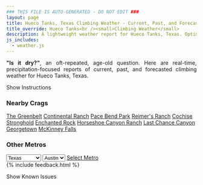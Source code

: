```yaml
---
### THIS FILE IS AUTO-GENERATED - DO NOT EDIT ###
layout: page
title: Hueco Tanks, Texas Climbing Weather - Current, Past, and Forecasted Report
title_override: Hueco Tanks<br /><small>Climbing Weather</small>
description: A lightweight weather report for Hueco Tanks, Texas. Optimized for slow internet connections.
js_includes:
  - weather.js
---
```


<section class="measure center lh-copy f5-ns f6 ph2 mv4" style="text-align: justify;">
<strong>"Is it dry?"</strong>, an oft-repeated, age-old question. Here are real-time,
precipitation-focused reports of current, past, and forecasted climbing weather for Hueco Tanks, Texas.
</section>

<p id="settings-toggle" class="mw5 b center tc hover-light-red black-70 pointer">Show Instructions</p>
<section id="settings" class="overflow-hidden" style="display:none;">
    <div class="mv2 ph2 center">
        <div class="fn f6 tc pv2">
            <p class="measure lh-copy center"><strong>Show/hide hourly forecasts</strong> by clicking the desired day.</p>
            <hr class="mw5 p0 mv2 o-60 b0 bt b--light-red light-red bg-light-red">
            <p class="measure lh-copy center"><strong>Current and Past conditions</strong> are measured by the nearest weather station. <strong>Forecast conditions</strong> are calculated and polled separately.</p>
            <hr class="mw5 p0 mv2 o-60 b0 bt b--light-red light-red bg-light-red">
            <p class="measure lh-copy center"><strong>Having issues?</strong> Try <a id="clear-cache" class="no-underline relative fancy-link light-red hover-light-red" href="#">clearing the local cache</a>.</p>
            <hr class="mw5 p0 mv2 o-60 b0 bt b--light-red light-red bg-light-red">
            <p class="measure lh-copy center">Weather data sourced from <a class="no-underline fancy-link relative light-red" target="_blank" href="https://www.weather.gov/documentation/services-web-api">weather.gov</a>.</p>
        </div>
    </div>
</section>
<section id="weather" data-crag="hueco-tanks-texas" class="mv4-ns mv3 ph2 center"></section>
<section id="nearby" class="tc lh-copy">
  <h3>Nearby Crags</h3>
<a class="nowrap no-underline fancy-link relative light-red mh3" href="/crags/the-greenbelt-texas-weather.html">The Greenbelt</a>
<a class="nowrap no-underline fancy-link relative light-red mh3" href="/crags/continental-ranch-texas-weather.html">Continental Ranch</a>
<a class="nowrap no-underline fancy-link relative light-red mh3" href="/crags/pace-bend-park-texas-weather.html">Pace Bend Park</a>
<a class="nowrap no-underline fancy-link relative light-red mh3" href="/crags/reimers-ranch-texas-weather.html">Reimer's Ranch</a>
<a class="nowrap no-underline fancy-link relative light-red mh3" href="/crags/cochise-stronghold-arizona-weather.html">Cochise Stronghold</a>
<a class="nowrap no-underline fancy-link relative light-red mh3" href="/crags/enchanted-rock-texas-weather.html">Enchanted Rock</a>
<a class="nowrap no-underline fancy-link relative light-red mh3" href="/crags/horseshoe-canyon-ranch-arkansas-weather.html">Horseshoe Canyon Ranch</a>
<a class="nowrap no-underline fancy-link relative light-red mh3" href="/crags/last-chance-canyon-new-mexico-weather.html">Last Chance Canyon</a>
<a class="nowrap no-underline fancy-link relative light-red mh3" href="/crags/georgetown-texas-weather.html">Georgetown</a>
<a class="nowrap no-underline fancy-link relative light-red mh3" href="/crags/mckinney-falls-texas-weather.html">McKinney Falls</a>
</section>
<section id="nearby" class="tc lh-copy">
  <h3>Other Metros</h3>
  <select class="ma1 bg-near-white pa2" id="stateSel">
    <option value="Texas" selected>Texas</option>
    <option value="Washington">Washington</option>
    <option value="Colorado">Colorado</option>
    <option value="Tennessee">Tennessee</option>
    <option value="Utah">Utah</option>
    <option value="California">California</option>
  </select>
  <select class="ma1 bg-near-white pa2" id="citySel">
    <option value="Austin" selected>Austin</option>
  </select>
  <a id="selectMetro" class="f6 link dim ph3 pv2 ma1 dib white bg-light-red" href="/crags/austin-texas-weather.html">Select Metro</a>
  <script>
    var states = [];
    states["Texas"] = "Austin"
    states["Washington"] = "Seattle"
    states["Colorado"] = "Denver"
    states["Tennessee"] = "Nashville"
    states["Utah"] = "Salt Lake City"
    states["California"] = "San Francisco|Los Angeles"
  </script>
</section>
{% include feedback.html %}
<p id="issues-toggle" class="mw5 b center tc hover-light-red black-70 pointer">Show Known Issues</p>
<section id="issues" class="overflow-hidden tc f6">
</section>

<script>
  var weekly_EPZ_116_60 = {"updated":"2021-07-09T07:33:21+00:00","units":"us","forecastGenerator":"BaselineForecastGenerator","generatedAt":"2021-07-09T08:43:26+00:00","updateTime":"2021-07-09T07:33:21+00:00","validTimes":"2021-07-09T01:00:00+00:00/P8DT6H","elevation":{"value":1449.9336,"unitCode":"unit:m"},"periods":[{"number":1,"name":"Overnight","startTime":"2021-07-09T02:00:00-06:00","endTime":"2021-07-09T06:00:00-06:00","isDaytime":false,"temperature":69,"temperatureUnit":"F","temperatureTrend":null,"windSpeed":"6 to 9 mph","windDirection":"SE","icon":"https://api.weather.gov/icons/land/night/few?size=medium","shortForecast":"Mostly Clear","detailedForecast":"Mostly clear, with a low around 69. Southeast wind 6 to 9 mph."},{"number":2,"name":"Friday","startTime":"2021-07-09T06:00:00-06:00","endTime":"2021-07-09T18:00:00-06:00","isDaytime":true,"temperature":92,"temperatureUnit":"F","temperatureTrend":null,"windSpeed":"3 to 17 mph","windDirection":"SSE","icon":"https://api.weather.gov/icons/land/day/few?size=medium","shortForecast":"Sunny","detailedForecast":"Sunny, with a high near 92. South southeast wind 3 to 17 mph."},{"number":3,"name":"Friday Night","startTime":"2021-07-09T18:00:00-06:00","endTime":"2021-07-10T06:00:00-06:00","isDaytime":false,"temperature":70,"temperatureUnit":"F","temperatureTrend":null,"windSpeed":"10 to 14 mph","windDirection":"ESE","icon":"https://api.weather.gov/icons/land/night/few?size=medium","shortForecast":"Mostly Clear","detailedForecast":"Mostly clear, with a low around 70. East southeast wind 10 to 14 mph."},{"number":4,"name":"Saturday","startTime":"2021-07-10T06:00:00-06:00","endTime":"2021-07-10T18:00:00-06:00","isDaytime":true,"temperature":96,"temperatureUnit":"F","temperatureTrend":null,"windSpeed":"7 to 12 mph","windDirection":"SSE","icon":"https://api.weather.gov/icons/land/day/few?size=medium","shortForecast":"Sunny","detailedForecast":"Sunny, with a high near 96. South southeast wind 7 to 12 mph."},{"number":5,"name":"Saturday Night","startTime":"2021-07-10T18:00:00-06:00","endTime":"2021-07-11T06:00:00-06:00","isDaytime":false,"temperature":73,"temperatureUnit":"F","temperatureTrend":null,"windSpeed":"13 to 17 mph","windDirection":"ESE","icon":"https://api.weather.gov/icons/land/night/sct?size=medium","shortForecast":"Partly Cloudy","detailedForecast":"Partly cloudy, with a low around 73. East southeast wind 13 to 17 mph."},{"number":6,"name":"Sunday","startTime":"2021-07-11T06:00:00-06:00","endTime":"2021-07-11T18:00:00-06:00","isDaytime":true,"temperature":92,"temperatureUnit":"F","temperatureTrend":null,"windSpeed":"13 to 17 mph","windDirection":"E","icon":"https://api.weather.gov/icons/land/day/tsra_hi,20/tsra_hi,40?size=medium","shortForecast":"Chance Showers And Thunderstorms","detailedForecast":"A chance of showers and thunderstorms after 9am. Mostly sunny, with a high near 92. East wind 13 to 17 mph. Chance of precipitation is 40%."},{"number":7,"name":"Sunday Night","startTime":"2021-07-11T18:00:00-06:00","endTime":"2021-07-12T06:00:00-06:00","isDaytime":false,"temperature":67,"temperatureUnit":"F","temperatureTrend":null,"windSpeed":"10 to 18 mph","windDirection":"E","icon":"https://api.weather.gov/icons/land/night/tsra_sct,50?size=medium","shortForecast":"Chance Showers And Thunderstorms","detailedForecast":"A chance of showers and thunderstorms. Mostly cloudy, with a low around 67. East wind 10 to 18 mph. Chance of precipitation is 50%."},{"number":8,"name":"Monday","startTime":"2021-07-12T06:00:00-06:00","endTime":"2021-07-12T18:00:00-06:00","isDaytime":true,"temperature":88,"temperatureUnit":"F","temperatureTrend":null,"windSpeed":"10 mph","windDirection":"ESE","icon":"https://api.weather.gov/icons/land/day/tsra_hi?size=medium","shortForecast":"Slight Chance Showers And Thunderstorms","detailedForecast":"A slight chance of showers and thunderstorms. Sunny, with a high near 88. East southeast wind around 10 mph."},{"number":9,"name":"Monday Night","startTime":"2021-07-12T18:00:00-06:00","endTime":"2021-07-13T06:00:00-06:00","isDaytime":false,"temperature":71,"temperatureUnit":"F","temperatureTrend":null,"windSpeed":"12 to 15 mph","windDirection":"ESE","icon":"https://api.weather.gov/icons/land/night/tsra_hi?size=medium","shortForecast":"Slight Chance Showers And Thunderstorms","detailedForecast":"A slight chance of showers and thunderstorms. Partly cloudy, with a low around 71. East southeast wind 12 to 15 mph."},{"number":10,"name":"Tuesday","startTime":"2021-07-13T06:00:00-06:00","endTime":"2021-07-13T18:00:00-06:00","isDaytime":true,"temperature":91,"temperatureUnit":"F","temperatureTrend":null,"windSpeed":"13 mph","windDirection":"SSE","icon":"https://api.weather.gov/icons/land/day/few?size=medium","shortForecast":"Sunny","detailedForecast":"Sunny, with a high near 91."},{"number":11,"name":"Tuesday Night","startTime":"2021-07-13T18:00:00-06:00","endTime":"2021-07-14T06:00:00-06:00","isDaytime":false,"temperature":73,"temperatureUnit":"F","temperatureTrend":null,"windSpeed":"13 mph","windDirection":"SE","icon":"https://api.weather.gov/icons/land/night/tsra_hi?size=medium","shortForecast":"Slight Chance Showers And Thunderstorms","detailedForecast":"A slight chance of showers and thunderstorms. Partly cloudy, with a low around 73."},{"number":12,"name":"Wednesday","startTime":"2021-07-14T06:00:00-06:00","endTime":"2021-07-14T18:00:00-06:00","isDaytime":true,"temperature":92,"temperatureUnit":"F","temperatureTrend":null,"windSpeed":"13 mph","windDirection":"S","icon":"https://api.weather.gov/icons/land/day/tsra_hi,20?size=medium","shortForecast":"Slight Chance Showers And Thunderstorms","detailedForecast":"A slight chance of showers and thunderstorms. Mostly sunny, with a high near 92. Chance of precipitation is 20%."},{"number":13,"name":"Wednesday Night","startTime":"2021-07-14T18:00:00-06:00","endTime":"2021-07-15T06:00:00-06:00","isDaytime":false,"temperature":72,"temperatureUnit":"F","temperatureTrend":null,"windSpeed":"13 mph","windDirection":"SW","icon":"https://api.weather.gov/icons/land/night/tsra_hi,30?size=medium","shortForecast":"Chance Showers And Thunderstorms","detailedForecast":"A chance of showers and thunderstorms. Partly cloudy, with a low around 72. Chance of precipitation is 30%."},{"number":14,"name":"Thursday","startTime":"2021-07-15T06:00:00-06:00","endTime":"2021-07-15T18:00:00-06:00","isDaytime":true,"temperature":91,"temperatureUnit":"F","temperatureTrend":null,"windSpeed":"10 to 14 mph","windDirection":"SW","icon":"https://api.weather.gov/icons/land/day/tsra_hi,40?size=medium","shortForecast":"Chance Showers And Thunderstorms","detailedForecast":"A chance of showers and thunderstorms. Mostly sunny, with a high near 91. Chance of precipitation is 40%."}]}
  var hourly_EPZ_116_60 = {"@context":["https://geojson.org/geojson-ld/geojson-context.jsonld",{"@version":"1.1","wx":"https://api.weather.gov/ontology#","geo":"http://www.opengis.net/ont/geosparql#","unit":"http://codes.wmo.int/common/unit/","@vocab":"https://api.weather.gov/ontology#"}],"type":"Feature","geometry":{"type":"Polygon","coordinates":[[[-106.0565394,31.9207523],[-106.054364,31.8981566],[-106.02775960000001,31.9000002],[-106.02992990000001,31.9225961],[-106.0565394,31.9207523]]]},"properties":{"updated":"2021-07-09T07:33:21+00:00","units":"us","forecastGenerator":"HourlyForecastGenerator","generatedAt":"2021-07-09T08:43:28+00:00","updateTime":"2021-07-09T07:33:21+00:00","validTimes":"2021-07-09T01:00:00+00:00/P8DT6H","elevation":{"value":1449.9336,"unitCode":"unit:m"},"periods":[{"number":1,"name":"","startTime":"2021-07-09T02:00:00-06:00","endTime":"2021-07-09T03:00:00-06:00","isDaytime":false,"temperature":73,"temperatureUnit":"F","temperatureTrend":null,"windSpeed":"9 mph","windDirection":"ESE","icon":"https://api.weather.gov/icons/land/night/few?size=small","shortForecast":"Mostly Clear","detailedForecast":""},{"number":2,"name":"","startTime":"2021-07-09T03:00:00-06:00","endTime":"2021-07-09T04:00:00-06:00","isDaytime":false,"temperature":72,"temperatureUnit":"F","temperatureTrend":null,"windSpeed":"8 mph","windDirection":"ESE","icon":"https://api.weather.gov/icons/land/night/few?size=small","shortForecast":"Mostly Clear","detailedForecast":""},{"number":3,"name":"","startTime":"2021-07-09T04:00:00-06:00","endTime":"2021-07-09T05:00:00-06:00","isDaytime":false,"temperature":71,"temperatureUnit":"F","temperatureTrend":null,"windSpeed":"7 mph","windDirection":"SE","icon":"https://api.weather.gov/icons/land/night/few?size=small","shortForecast":"Mostly Clear","detailedForecast":""},{"number":4,"name":"","startTime":"2021-07-09T05:00:00-06:00","endTime":"2021-07-09T06:00:00-06:00","isDaytime":false,"temperature":70,"temperatureUnit":"F","temperatureTrend":null,"windSpeed":"6 mph","windDirection":"SE","icon":"https://api.weather.gov/icons/land/night/few?size=small","shortForecast":"Mostly Clear","detailedForecast":""},{"number":5,"name":"","startTime":"2021-07-09T06:00:00-06:00","endTime":"2021-07-09T07:00:00-06:00","isDaytime":true,"temperature":69,"temperatureUnit":"F","temperatureTrend":null,"windSpeed":"6 mph","windDirection":"SSE","icon":"https://api.weather.gov/icons/land/day/skc?size=small","shortForecast":"Sunny","detailedForecast":""},{"number":6,"name":"","startTime":"2021-07-09T07:00:00-06:00","endTime":"2021-07-09T08:00:00-06:00","isDaytime":true,"temperature":71,"temperatureUnit":"F","temperatureTrend":null,"windSpeed":"6 mph","windDirection":"SSE","icon":"https://api.weather.gov/icons/land/day/skc?size=small","shortForecast":"Sunny","detailedForecast":""},{"number":7,"name":"","startTime":"2021-07-09T08:00:00-06:00","endTime":"2021-07-09T09:00:00-06:00","isDaytime":true,"temperature":76,"temperatureUnit":"F","temperatureTrend":null,"windSpeed":"7 mph","windDirection":"SSE","icon":"https://api.weather.gov/icons/land/day/skc?size=small","shortForecast":"Sunny","detailedForecast":""},{"number":8,"name":"","startTime":"2021-07-09T09:00:00-06:00","endTime":"2021-07-09T10:00:00-06:00","isDaytime":true,"temperature":78,"temperatureUnit":"F","temperatureTrend":null,"windSpeed":"7 mph","windDirection":"S","icon":"https://api.weather.gov/icons/land/day/skc?size=small","shortForecast":"Sunny","detailedForecast":""},{"number":9,"name":"","startTime":"2021-07-09T10:00:00-06:00","endTime":"2021-07-09T11:00:00-06:00","isDaytime":true,"temperature":82,"temperatureUnit":"F","temperatureTrend":null,"windSpeed":"6 mph","windDirection":"S","icon":"https://api.weather.gov/icons/land/day/skc?size=small","shortForecast":"Sunny","detailedForecast":""},{"number":10,"name":"","startTime":"2021-07-09T11:00:00-06:00","endTime":"2021-07-09T12:00:00-06:00","isDaytime":true,"temperature":85,"temperatureUnit":"F","temperatureTrend":null,"windSpeed":"5 mph","windDirection":"S","icon":"https://api.weather.gov/icons/land/day/few?size=small","shortForecast":"Sunny","detailedForecast":""},{"number":11,"name":"","startTime":"2021-07-09T12:00:00-06:00","endTime":"2021-07-09T13:00:00-06:00","isDaytime":true,"temperature":89,"temperatureUnit":"F","temperatureTrend":null,"windSpeed":"3 mph","windDirection":"SSW","icon":"https://api.weather.gov/icons/land/day/few?size=small","shortForecast":"Sunny","detailedForecast":""},{"number":12,"name":"","startTime":"2021-07-09T13:00:00-06:00","endTime":"2021-07-09T14:00:00-06:00","isDaytime":true,"temperature":89,"temperatureUnit":"F","temperatureTrend":null,"windSpeed":"10 mph","windDirection":"SSE","icon":"https://api.weather.gov/icons/land/day/few?size=small","shortForecast":"Sunny","detailedForecast":""},{"number":13,"name":"","startTime":"2021-07-09T14:00:00-06:00","endTime":"2021-07-09T15:00:00-06:00","isDaytime":true,"temperature":90,"temperatureUnit":"F","temperatureTrend":null,"windSpeed":"15 mph","windDirection":"SSE","icon":"https://api.weather.gov/icons/land/day/few?size=small","shortForecast":"Sunny","detailedForecast":""},{"number":14,"name":"","startTime":"2021-07-09T15:00:00-06:00","endTime":"2021-07-09T16:00:00-06:00","isDaytime":true,"temperature":92,"temperatureUnit":"F","temperatureTrend":null,"windSpeed":"17 mph","windDirection":"SE","icon":"https://api.weather.gov/icons/land/day/few?size=small","shortForecast":"Sunny","detailedForecast":""},{"number":15,"name":"","startTime":"2021-07-09T16:00:00-06:00","endTime":"2021-07-09T17:00:00-06:00","isDaytime":true,"temperature":92,"temperatureUnit":"F","temperatureTrend":null,"windSpeed":"16 mph","windDirection":"SE","icon":"https://api.weather.gov/icons/land/day/few?size=small","shortForecast":"Sunny","detailedForecast":""},{"number":16,"name":"","startTime":"2021-07-09T17:00:00-06:00","endTime":"2021-07-09T18:00:00-06:00","isDaytime":true,"temperature":90,"temperatureUnit":"F","temperatureTrend":null,"windSpeed":"15 mph","windDirection":"ESE","icon":"https://api.weather.gov/icons/land/day/few?size=small","shortForecast":"Sunny","detailedForecast":""},{"number":17,"name":"","startTime":"2021-07-09T18:00:00-06:00","endTime":"2021-07-09T19:00:00-06:00","isDaytime":false,"temperature":90,"temperatureUnit":"F","temperatureTrend":null,"windSpeed":"14 mph","windDirection":"ESE","icon":"https://api.weather.gov/icons/land/night/skc?size=small","shortForecast":"Clear","detailedForecast":""},{"number":18,"name":"","startTime":"2021-07-09T19:00:00-06:00","endTime":"2021-07-09T20:00:00-06:00","isDaytime":false,"temperature":88,"temperatureUnit":"F","temperatureTrend":null,"windSpeed":"13 mph","windDirection":"ESE","icon":"https://api.weather.gov/icons/land/night/skc?size=small","shortForecast":"Clear","detailedForecast":""},{"number":19,"name":"","startTime":"2021-07-09T20:00:00-06:00","endTime":"2021-07-09T21:00:00-06:00","isDaytime":false,"temperature":86,"temperatureUnit":"F","temperatureTrend":null,"windSpeed":"13 mph","windDirection":"ESE","icon":"https://api.weather.gov/icons/land/night/few?size=small","shortForecast":"Mostly Clear","detailedForecast":""},{"number":20,"name":"","startTime":"2021-07-09T21:00:00-06:00","endTime":"2021-07-09T22:00:00-06:00","isDaytime":false,"temperature":82,"temperatureUnit":"F","temperatureTrend":null,"windSpeed":"13 mph","windDirection":"ESE","icon":"https://api.weather.gov/icons/land/night/few?size=small","shortForecast":"Mostly Clear","detailedForecast":""},{"number":21,"name":"","startTime":"2021-07-09T22:00:00-06:00","endTime":"2021-07-09T23:00:00-06:00","isDaytime":false,"temperature":79,"temperatureUnit":"F","temperatureTrend":null,"windSpeed":"13 mph","windDirection":"ESE","icon":"https://api.weather.gov/icons/land/night/few?size=small","shortForecast":"Mostly Clear","detailedForecast":""},{"number":22,"name":"","startTime":"2021-07-09T23:00:00-06:00","endTime":"2021-07-10T00:00:00-06:00","isDaytime":false,"temperature":78,"temperatureUnit":"F","temperatureTrend":null,"windSpeed":"13 mph","windDirection":"ESE","icon":"https://api.weather.gov/icons/land/night/few?size=small","shortForecast":"Mostly Clear","detailedForecast":""},{"number":23,"name":"","startTime":"2021-07-10T00:00:00-06:00","endTime":"2021-07-10T01:00:00-06:00","isDaytime":false,"temperature":77,"temperatureUnit":"F","temperatureTrend":null,"windSpeed":"13 mph","windDirection":"ESE","icon":"https://api.weather.gov/icons/land/night/few?size=small","shortForecast":"Mostly Clear","detailedForecast":""},{"number":24,"name":"","startTime":"2021-07-10T01:00:00-06:00","endTime":"2021-07-10T02:00:00-06:00","isDaytime":false,"temperature":74,"temperatureUnit":"F","temperatureTrend":null,"windSpeed":"12 mph","windDirection":"ESE","icon":"https://api.weather.gov/icons/land/night/few?size=small","shortForecast":"Mostly Clear","detailedForecast":""},{"number":25,"name":"","startTime":"2021-07-10T02:00:00-06:00","endTime":"2021-07-10T03:00:00-06:00","isDaytime":false,"temperature":74,"temperatureUnit":"F","temperatureTrend":null,"windSpeed":"12 mph","windDirection":"ESE","icon":"https://api.weather.gov/icons/land/night/few?size=small","shortForecast":"Mostly Clear","detailedForecast":""},{"number":26,"name":"","startTime":"2021-07-10T03:00:00-06:00","endTime":"2021-07-10T04:00:00-06:00","isDaytime":false,"temperature":72,"temperatureUnit":"F","temperatureTrend":null,"windSpeed":"10 mph","windDirection":"ESE","icon":"https://api.weather.gov/icons/land/night/few?size=small","shortForecast":"Mostly Clear","detailedForecast":""},{"number":27,"name":"","startTime":"2021-07-10T04:00:00-06:00","endTime":"2021-07-10T05:00:00-06:00","isDaytime":false,"temperature":72,"temperatureUnit":"F","temperatureTrend":null,"windSpeed":"10 mph","windDirection":"ESE","icon":"https://api.weather.gov/icons/land/night/few?size=small","shortForecast":"Mostly Clear","detailedForecast":""},{"number":28,"name":"","startTime":"2021-07-10T05:00:00-06:00","endTime":"2021-07-10T06:00:00-06:00","isDaytime":false,"temperature":71,"temperatureUnit":"F","temperatureTrend":null,"windSpeed":"10 mph","windDirection":"ESE","icon":"https://api.weather.gov/icons/land/night/few?size=small","shortForecast":"Mostly Clear","detailedForecast":""},{"number":29,"name":"","startTime":"2021-07-10T06:00:00-06:00","endTime":"2021-07-10T07:00:00-06:00","isDaytime":true,"temperature":70,"temperatureUnit":"F","temperatureTrend":null,"windSpeed":"12 mph","windDirection":"ESE","icon":"https://api.weather.gov/icons/land/day/few?size=small","shortForecast":"Sunny","detailedForecast":""},{"number":30,"name":"","startTime":"2021-07-10T07:00:00-06:00","endTime":"2021-07-10T08:00:00-06:00","isDaytime":true,"temperature":72,"temperatureUnit":"F","temperatureTrend":null,"windSpeed":"10 mph","windDirection":"ESE","icon":"https://api.weather.gov/icons/land/day/few?size=small","shortForecast":"Sunny","detailedForecast":""},{"number":31,"name":"","startTime":"2021-07-10T08:00:00-06:00","endTime":"2021-07-10T09:00:00-06:00","isDaytime":true,"temperature":77,"temperatureUnit":"F","temperatureTrend":null,"windSpeed":"9 mph","windDirection":"SE","icon":"https://api.weather.gov/icons/land/day/few?size=small","shortForecast":"Sunny","detailedForecast":""},{"number":32,"name":"","startTime":"2021-07-10T09:00:00-06:00","endTime":"2021-07-10T10:00:00-06:00","isDaytime":true,"temperature":80,"temperatureUnit":"F","temperatureTrend":null,"windSpeed":"9 mph","windDirection":"SSE","icon":"https://api.weather.gov/icons/land/day/few?size=small","shortForecast":"Sunny","detailedForecast":""},{"number":33,"name":"","startTime":"2021-07-10T10:00:00-06:00","endTime":"2021-07-10T11:00:00-06:00","isDaytime":true,"temperature":85,"temperatureUnit":"F","temperatureTrend":null,"windSpeed":"8 mph","windDirection":"S","icon":"https://api.weather.gov/icons/land/day/few?size=small","shortForecast":"Sunny","detailedForecast":""},{"number":34,"name":"","startTime":"2021-07-10T11:00:00-06:00","endTime":"2021-07-10T12:00:00-06:00","isDaytime":true,"temperature":88,"temperatureUnit":"F","temperatureTrend":null,"windSpeed":"7 mph","windDirection":"SSW","icon":"https://api.weather.gov/icons/land/day/few?size=small","shortForecast":"Sunny","detailedForecast":""},{"number":35,"name":"","startTime":"2021-07-10T12:00:00-06:00","endTime":"2021-07-10T13:00:00-06:00","isDaytime":true,"temperature":93,"temperatureUnit":"F","temperatureTrend":null,"windSpeed":"7 mph","windDirection":"SSW","icon":"https://api.weather.gov/icons/land/day/few?size=small","shortForecast":"Sunny","detailedForecast":""},{"number":36,"name":"","startTime":"2021-07-10T13:00:00-06:00","endTime":"2021-07-10T14:00:00-06:00","isDaytime":true,"temperature":93,"temperatureUnit":"F","temperatureTrend":null,"windSpeed":"7 mph","windDirection":"SSW","icon":"https://api.weather.gov/icons/land/day/few?size=small","shortForecast":"Sunny","detailedForecast":""},{"number":37,"name":"","startTime":"2021-07-10T14:00:00-06:00","endTime":"2021-07-10T15:00:00-06:00","isDaytime":true,"temperature":94,"temperatureUnit":"F","temperatureTrend":null,"windSpeed":"7 mph","windDirection":"SSW","icon":"https://api.weather.gov/icons/land/day/few?size=small","shortForecast":"Sunny","detailedForecast":""},{"number":38,"name":"","startTime":"2021-07-10T15:00:00-06:00","endTime":"2021-07-10T16:00:00-06:00","isDaytime":true,"temperature":96,"temperatureUnit":"F","temperatureTrend":null,"windSpeed":"8 mph","windDirection":"SSW","icon":"https://api.weather.gov/icons/land/day/few?size=small","shortForecast":"Sunny","detailedForecast":""},{"number":39,"name":"","startTime":"2021-07-10T16:00:00-06:00","endTime":"2021-07-10T17:00:00-06:00","isDaytime":true,"temperature":96,"temperatureUnit":"F","temperatureTrend":null,"windSpeed":"9 mph","windDirection":"S","icon":"https://api.weather.gov/icons/land/day/few?size=small","shortForecast":"Sunny","detailedForecast":""},{"number":40,"name":"","startTime":"2021-07-10T17:00:00-06:00","endTime":"2021-07-10T18:00:00-06:00","isDaytime":true,"temperature":94,"temperatureUnit":"F","temperatureTrend":null,"windSpeed":"12 mph","windDirection":"SE","icon":"https://api.weather.gov/icons/land/day/few?size=small","shortForecast":"Sunny","detailedForecast":""},{"number":41,"name":"","startTime":"2021-07-10T18:00:00-06:00","endTime":"2021-07-10T19:00:00-06:00","isDaytime":false,"temperature":94,"temperatureUnit":"F","temperatureTrend":null,"windSpeed":"13 mph","windDirection":"ESE","icon":"https://api.weather.gov/icons/land/night/few?size=small","shortForecast":"Mostly Clear","detailedForecast":""},{"number":42,"name":"","startTime":"2021-07-10T19:00:00-06:00","endTime":"2021-07-10T20:00:00-06:00","isDaytime":false,"temperature":92,"temperatureUnit":"F","temperatureTrend":null,"windSpeed":"14 mph","windDirection":"ESE","icon":"https://api.weather.gov/icons/land/night/few?size=small","shortForecast":"Mostly Clear","detailedForecast":""},{"number":43,"name":"","startTime":"2021-07-10T20:00:00-06:00","endTime":"2021-07-10T21:00:00-06:00","isDaytime":false,"temperature":89,"temperatureUnit":"F","temperatureTrend":null,"windSpeed":"15 mph","windDirection":"ESE","icon":"https://api.weather.gov/icons/land/night/few?size=small","shortForecast":"Mostly Clear","detailedForecast":""},{"number":44,"name":"","startTime":"2021-07-10T21:00:00-06:00","endTime":"2021-07-10T22:00:00-06:00","isDaytime":false,"temperature":85,"temperatureUnit":"F","temperatureTrend":null,"windSpeed":"16 mph","windDirection":"ESE","icon":"https://api.weather.gov/icons/land/night/sct?size=small","shortForecast":"Partly Cloudy","detailedForecast":""},{"number":45,"name":"","startTime":"2021-07-10T22:00:00-06:00","endTime":"2021-07-10T23:00:00-06:00","isDaytime":false,"temperature":83,"temperatureUnit":"F","temperatureTrend":null,"windSpeed":"17 mph","windDirection":"ESE","icon":"https://api.weather.gov/icons/land/night/sct?size=small","shortForecast":"Partly Cloudy","detailedForecast":""},{"number":46,"name":"","startTime":"2021-07-10T23:00:00-06:00","endTime":"2021-07-11T00:00:00-06:00","isDaytime":false,"temperature":81,"temperatureUnit":"F","temperatureTrend":null,"windSpeed":"17 mph","windDirection":"ESE","icon":"https://api.weather.gov/icons/land/night/sct?size=small","shortForecast":"Partly Cloudy","detailedForecast":""},{"number":47,"name":"","startTime":"2021-07-11T00:00:00-06:00","endTime":"2021-07-11T01:00:00-06:00","isDaytime":false,"temperature":81,"temperatureUnit":"F","temperatureTrend":null,"windSpeed":"17 mph","windDirection":"ESE","icon":"https://api.weather.gov/icons/land/night/sct?size=small","shortForecast":"Partly Cloudy","detailedForecast":""},{"number":48,"name":"","startTime":"2021-07-11T01:00:00-06:00","endTime":"2021-07-11T02:00:00-06:00","isDaytime":false,"temperature":77,"temperatureUnit":"F","temperatureTrend":null,"windSpeed":"16 mph","windDirection":"ESE","icon":"https://api.weather.gov/icons/land/night/sct?size=small","shortForecast":"Partly Cloudy","detailedForecast":""},{"number":49,"name":"","startTime":"2021-07-11T02:00:00-06:00","endTime":"2021-07-11T03:00:00-06:00","isDaytime":false,"temperature":77,"temperatureUnit":"F","temperatureTrend":null,"windSpeed":"15 mph","windDirection":"ESE","icon":"https://api.weather.gov/icons/land/night/sct?size=small","shortForecast":"Partly Cloudy","detailedForecast":""},{"number":50,"name":"","startTime":"2021-07-11T03:00:00-06:00","endTime":"2021-07-11T04:00:00-06:00","isDaytime":false,"temperature":76,"temperatureUnit":"F","temperatureTrend":null,"windSpeed":"14 mph","windDirection":"ESE","icon":"https://api.weather.gov/icons/land/night/sct?size=small","shortForecast":"Partly Cloudy","detailedForecast":""},{"number":51,"name":"","startTime":"2021-07-11T04:00:00-06:00","endTime":"2021-07-11T05:00:00-06:00","isDaytime":false,"temperature":75,"temperatureUnit":"F","temperatureTrend":null,"windSpeed":"13 mph","windDirection":"ESE","icon":"https://api.weather.gov/icons/land/night/sct?size=small","shortForecast":"Partly Cloudy","detailedForecast":""},{"number":52,"name":"","startTime":"2021-07-11T05:00:00-06:00","endTime":"2021-07-11T06:00:00-06:00","isDaytime":false,"temperature":74,"temperatureUnit":"F","temperatureTrend":null,"windSpeed":"13 mph","windDirection":"E","icon":"https://api.weather.gov/icons/land/night/sct?size=small","shortForecast":"Partly Cloudy","detailedForecast":""},{"number":53,"name":"","startTime":"2021-07-11T06:00:00-06:00","endTime":"2021-07-11T07:00:00-06:00","isDaytime":true,"temperature":73,"temperatureUnit":"F","temperatureTrend":null,"windSpeed":"13 mph","windDirection":"E","icon":"https://api.weather.gov/icons/land/day/sct?size=small","shortForecast":"Mostly Sunny","detailedForecast":""},{"number":54,"name":"","startTime":"2021-07-11T07:00:00-06:00","endTime":"2021-07-11T08:00:00-06:00","isDaytime":true,"temperature":74,"temperatureUnit":"F","temperatureTrend":null,"windSpeed":"13 mph","windDirection":"E","icon":"https://api.weather.gov/icons/land/day/sct?size=small","shortForecast":"Mostly Sunny","detailedForecast":""},{"number":55,"name":"","startTime":"2021-07-11T08:00:00-06:00","endTime":"2021-07-11T09:00:00-06:00","isDaytime":true,"temperature":78,"temperatureUnit":"F","temperatureTrend":null,"windSpeed":"14 mph","windDirection":"E","icon":"https://api.weather.gov/icons/land/day/few?size=small","shortForecast":"Sunny","detailedForecast":""},{"number":56,"name":"","startTime":"2021-07-11T09:00:00-06:00","endTime":"2021-07-11T10:00:00-06:00","isDaytime":true,"temperature":81,"temperatureUnit":"F","temperatureTrend":null,"windSpeed":"14 mph","windDirection":"E","icon":"https://api.weather.gov/icons/land/day/tsra_hi?size=small","shortForecast":"Slight Chance Showers And Thunderstorms","detailedForecast":""},{"number":57,"name":"","startTime":"2021-07-11T10:00:00-06:00","endTime":"2021-07-11T11:00:00-06:00","isDaytime":true,"temperature":84,"temperatureUnit":"F","temperatureTrend":null,"windSpeed":"14 mph","windDirection":"E","icon":"https://api.weather.gov/icons/land/day/tsra_hi?size=small","shortForecast":"Slight Chance Showers And Thunderstorms","detailedForecast":""},{"number":58,"name":"","startTime":"2021-07-11T11:00:00-06:00","endTime":"2021-07-11T12:00:00-06:00","isDaytime":true,"temperature":86,"temperatureUnit":"F","temperatureTrend":null,"windSpeed":"14 mph","windDirection":"E","icon":"https://api.weather.gov/icons/land/day/tsra_hi?size=small","shortForecast":"Slight Chance Showers And Thunderstorms","detailedForecast":""},{"number":59,"name":"","startTime":"2021-07-11T12:00:00-06:00","endTime":"2021-07-11T13:00:00-06:00","isDaytime":true,"temperature":90,"temperatureUnit":"F","temperatureTrend":null,"windSpeed":"14 mph","windDirection":"E","icon":"https://api.weather.gov/icons/land/day/tsra_hi?size=small","shortForecast":"Slight Chance Showers And Thunderstorms","detailedForecast":""},{"number":60,"name":"","startTime":"2021-07-11T13:00:00-06:00","endTime":"2021-07-11T14:00:00-06:00","isDaytime":true,"temperature":90,"temperatureUnit":"F","temperatureTrend":null,"windSpeed":"15 mph","windDirection":"E","icon":"https://api.weather.gov/icons/land/day/tsra_hi?size=small","shortForecast":"Chance Showers And Thunderstorms","detailedForecast":""},{"number":61,"name":"","startTime":"2021-07-11T14:00:00-06:00","endTime":"2021-07-11T15:00:00-06:00","isDaytime":true,"temperature":91,"temperatureUnit":"F","temperatureTrend":null,"windSpeed":"15 mph","windDirection":"ESE","icon":"https://api.weather.gov/icons/land/day/tsra_hi?size=small","shortForecast":"Chance Showers And Thunderstorms","detailedForecast":""},{"number":62,"name":"","startTime":"2021-07-11T15:00:00-06:00","endTime":"2021-07-11T16:00:00-06:00","isDaytime":true,"temperature":92,"temperatureUnit":"F","temperatureTrend":null,"windSpeed":"16 mph","windDirection":"ESE","icon":"https://api.weather.gov/icons/land/day/tsra_hi?size=small","shortForecast":"Chance Showers And Thunderstorms","detailedForecast":""},{"number":63,"name":"","startTime":"2021-07-11T16:00:00-06:00","endTime":"2021-07-11T17:00:00-06:00","isDaytime":true,"temperature":92,"temperatureUnit":"F","temperatureTrend":null,"windSpeed":"17 mph","windDirection":"ESE","icon":"https://api.weather.gov/icons/land/day/tsra_hi?size=small","shortForecast":"Chance Showers And Thunderstorms","detailedForecast":""},{"number":64,"name":"","startTime":"2021-07-11T17:00:00-06:00","endTime":"2021-07-11T18:00:00-06:00","isDaytime":true,"temperature":90,"temperatureUnit":"F","temperatureTrend":null,"windSpeed":"17 mph","windDirection":"E","icon":"https://api.weather.gov/icons/land/day/tsra_hi?size=small","shortForecast":"Chance Showers And Thunderstorms","detailedForecast":""},{"number":65,"name":"","startTime":"2021-07-11T18:00:00-06:00","endTime":"2021-07-11T19:00:00-06:00","isDaytime":false,"temperature":90,"temperatureUnit":"F","temperatureTrend":null,"windSpeed":"18 mph","windDirection":"E","icon":"https://api.weather.gov/icons/land/night/tsra_sct?size=small","shortForecast":"Chance Showers And Thunderstorms","detailedForecast":""},{"number":66,"name":"","startTime":"2021-07-11T19:00:00-06:00","endTime":"2021-07-11T20:00:00-06:00","isDaytime":false,"temperature":87,"temperatureUnit":"F","temperatureTrend":null,"windSpeed":"18 mph","windDirection":"E","icon":"https://api.weather.gov/icons/land/night/tsra_sct?size=small","shortForecast":"Chance Showers And Thunderstorms","detailedForecast":""},{"number":67,"name":"","startTime":"2021-07-11T20:00:00-06:00","endTime":"2021-07-11T21:00:00-06:00","isDaytime":false,"temperature":85,"temperatureUnit":"F","temperatureTrend":null,"windSpeed":"18 mph","windDirection":"E","icon":"https://api.weather.gov/icons/land/night/tsra_sct?size=small","shortForecast":"Chance Showers And Thunderstorms","detailedForecast":""},{"number":68,"name":"","startTime":"2021-07-11T21:00:00-06:00","endTime":"2021-07-11T22:00:00-06:00","isDaytime":false,"temperature":80,"temperatureUnit":"F","temperatureTrend":null,"windSpeed":"18 mph","windDirection":"ENE","icon":"https://api.weather.gov/icons/land/night/tsra_sct?size=small","shortForecast":"Chance Showers And Thunderstorms","detailedForecast":""},{"number":69,"name":"","startTime":"2021-07-11T22:00:00-06:00","endTime":"2021-07-11T23:00:00-06:00","isDaytime":false,"temperature":77,"temperatureUnit":"F","temperatureTrend":null,"windSpeed":"18 mph","windDirection":"E","icon":"https://api.weather.gov/icons/land/night/tsra_sct?size=small","shortForecast":"Chance Showers And Thunderstorms","detailedForecast":""},{"number":70,"name":"","startTime":"2021-07-11T23:00:00-06:00","endTime":"2021-07-12T00:00:00-06:00","isDaytime":false,"temperature":76,"temperatureUnit":"F","temperatureTrend":null,"windSpeed":"18 mph","windDirection":"E","icon":"https://api.weather.gov/icons/land/night/tsra_sct?size=small","shortForecast":"Chance Showers And Thunderstorms","detailedForecast":""},{"number":71,"name":"","startTime":"2021-07-12T00:00:00-06:00","endTime":"2021-07-12T01:00:00-06:00","isDaytime":false,"temperature":75,"temperatureUnit":"F","temperatureTrend":null,"windSpeed":"18 mph","windDirection":"E","icon":"https://api.weather.gov/icons/land/night/tsra_sct?size=small","shortForecast":"Chance Showers And Thunderstorms","detailedForecast":""},{"number":72,"name":"","startTime":"2021-07-12T01:00:00-06:00","endTime":"2021-07-12T02:00:00-06:00","isDaytime":false,"temperature":72,"temperatureUnit":"F","temperatureTrend":null,"windSpeed":"16 mph","windDirection":"E","icon":"https://api.weather.gov/icons/land/night/tsra_sct?size=small","shortForecast":"Chance Showers And Thunderstorms","detailedForecast":""},{"number":73,"name":"","startTime":"2021-07-12T02:00:00-06:00","endTime":"2021-07-12T03:00:00-06:00","isDaytime":false,"temperature":72,"temperatureUnit":"F","temperatureTrend":null,"windSpeed":"14 mph","windDirection":"ESE","icon":"https://api.weather.gov/icons/land/night/tsra_sct?size=small","shortForecast":"Chance Showers And Thunderstorms","detailedForecast":""},{"number":74,"name":"","startTime":"2021-07-12T03:00:00-06:00","endTime":"2021-07-12T04:00:00-06:00","isDaytime":false,"temperature":70,"temperatureUnit":"F","temperatureTrend":null,"windSpeed":"12 mph","windDirection":"ESE","icon":"https://api.weather.gov/icons/land/night/tsra_hi?size=small","shortForecast":"Chance Showers And Thunderstorms","detailedForecast":""},{"number":75,"name":"","startTime":"2021-07-12T04:00:00-06:00","endTime":"2021-07-12T05:00:00-06:00","isDaytime":false,"temperature":69,"temperatureUnit":"F","temperatureTrend":null,"windSpeed":"10 mph","windDirection":"ESE","icon":"https://api.weather.gov/icons/land/night/tsra_hi?size=small","shortForecast":"Chance Showers And Thunderstorms","detailedForecast":""},{"number":76,"name":"","startTime":"2021-07-12T05:00:00-06:00","endTime":"2021-07-12T06:00:00-06:00","isDaytime":false,"temperature":68,"temperatureUnit":"F","temperatureTrend":null,"windSpeed":"10 mph","windDirection":"E","icon":"https://api.weather.gov/icons/land/night/tsra_hi?size=small","shortForecast":"Chance Showers And Thunderstorms","detailedForecast":""},{"number":77,"name":"","startTime":"2021-07-12T06:00:00-06:00","endTime":"2021-07-12T07:00:00-06:00","isDaytime":true,"temperature":67,"temperatureUnit":"F","temperatureTrend":null,"windSpeed":"10 mph","windDirection":"E","icon":"https://api.weather.gov/icons/land/day/tsra_hi?size=small","shortForecast":"Slight Chance Showers And Thunderstorms","detailedForecast":""},{"number":78,"name":"","startTime":"2021-07-12T07:00:00-06:00","endTime":"2021-07-12T08:00:00-06:00","isDaytime":true,"temperature":68,"temperatureUnit":"F","temperatureTrend":null,"windSpeed":"10 mph","windDirection":"E","icon":"https://api.weather.gov/icons/land/day/tsra_hi?size=small","shortForecast":"Slight Chance Showers And Thunderstorms","detailedForecast":""},{"number":79,"name":"","startTime":"2021-07-12T08:00:00-06:00","endTime":"2021-07-12T09:00:00-06:00","isDaytime":true,"temperature":73,"temperatureUnit":"F","temperatureTrend":null,"windSpeed":"10 mph","windDirection":"E","icon":"https://api.weather.gov/icons/land/day/tsra_hi?size=small","shortForecast":"Slight Chance Showers And Thunderstorms","detailedForecast":""},{"number":80,"name":"","startTime":"2021-07-12T09:00:00-06:00","endTime":"2021-07-12T10:00:00-06:00","isDaytime":true,"temperature":75,"temperatureUnit":"F","temperatureTrend":null,"windSpeed":"10 mph","windDirection":"E","icon":"https://api.weather.gov/icons/land/day/tsra_hi?size=small","shortForecast":"Slight Chance Showers And Thunderstorms","detailedForecast":""},{"number":81,"name":"","startTime":"2021-07-12T10:00:00-06:00","endTime":"2021-07-12T11:00:00-06:00","isDaytime":true,"temperature":79,"temperatureUnit":"F","temperatureTrend":null,"windSpeed":"10 mph","windDirection":"ESE","icon":"https://api.weather.gov/icons/land/day/tsra_hi?size=small","shortForecast":"Slight Chance Showers And Thunderstorms","detailedForecast":""},{"number":82,"name":"","startTime":"2021-07-12T11:00:00-06:00","endTime":"2021-07-12T12:00:00-06:00","isDaytime":true,"temperature":82,"temperatureUnit":"F","temperatureTrend":null,"windSpeed":"10 mph","windDirection":"ESE","icon":"https://api.weather.gov/icons/land/day/tsra_hi?size=small","shortForecast":"Slight Chance Showers And Thunderstorms","detailedForecast":""},{"number":83,"name":"","startTime":"2021-07-12T12:00:00-06:00","endTime":"2021-07-12T13:00:00-06:00","isDaytime":true,"temperature":85,"temperatureUnit":"F","temperatureTrend":null,"windSpeed":"10 mph","windDirection":"ESE","icon":"https://api.weather.gov/icons/land/day/tsra_hi?size=small","shortForecast":"Slight Chance Showers And Thunderstorms","detailedForecast":""},{"number":84,"name":"","startTime":"2021-07-12T13:00:00-06:00","endTime":"2021-07-12T14:00:00-06:00","isDaytime":true,"temperature":85,"temperatureUnit":"F","temperatureTrend":null,"windSpeed":"10 mph","windDirection":"ESE","icon":"https://api.weather.gov/icons/land/day/tsra_hi?size=small","shortForecast":"Slight Chance Showers And Thunderstorms","detailedForecast":""},{"number":85,"name":"","startTime":"2021-07-12T14:00:00-06:00","endTime":"2021-07-12T15:00:00-06:00","isDaytime":true,"temperature":87,"temperatureUnit":"F","temperatureTrend":null,"windSpeed":"10 mph","windDirection":"ESE","icon":"https://api.weather.gov/icons/land/day/tsra_hi?size=small","shortForecast":"Slight Chance Showers And Thunderstorms","detailedForecast":""},{"number":86,"name":"","startTime":"2021-07-12T15:00:00-06:00","endTime":"2021-07-12T16:00:00-06:00","isDaytime":true,"temperature":88,"temperatureUnit":"F","temperatureTrend":null,"windSpeed":"10 mph","windDirection":"ESE","icon":"https://api.weather.gov/icons/land/day/tsra_hi?size=small","shortForecast":"Slight Chance Showers And Thunderstorms","detailedForecast":""},{"number":87,"name":"","startTime":"2021-07-12T16:00:00-06:00","endTime":"2021-07-12T17:00:00-06:00","isDaytime":true,"temperature":88,"temperatureUnit":"F","temperatureTrend":null,"windSpeed":"10 mph","windDirection":"ESE","icon":"https://api.weather.gov/icons/land/day/tsra_hi?size=small","shortForecast":"Slight Chance Showers And Thunderstorms","detailedForecast":""},{"number":88,"name":"","startTime":"2021-07-12T17:00:00-06:00","endTime":"2021-07-12T18:00:00-06:00","isDaytime":true,"temperature":87,"temperatureUnit":"F","temperatureTrend":null,"windSpeed":"10 mph","windDirection":"E","icon":"https://api.weather.gov/icons/land/day/tsra_hi?size=small","shortForecast":"Slight Chance Showers And Thunderstorms","detailedForecast":""},{"number":89,"name":"","startTime":"2021-07-12T18:00:00-06:00","endTime":"2021-07-12T19:00:00-06:00","isDaytime":false,"temperature":86,"temperatureUnit":"F","temperatureTrend":null,"windSpeed":"12 mph","windDirection":"E","icon":"https://api.weather.gov/icons/land/night/tsra_hi?size=small","shortForecast":"Slight Chance Showers And Thunderstorms","detailedForecast":""},{"number":90,"name":"","startTime":"2021-07-12T19:00:00-06:00","endTime":"2021-07-12T20:00:00-06:00","isDaytime":false,"temperature":85,"temperatureUnit":"F","temperatureTrend":null,"windSpeed":"13 mph","windDirection":"E","icon":"https://api.weather.gov/icons/land/night/tsra_hi?size=small","shortForecast":"Slight Chance Showers And Thunderstorms","detailedForecast":""},{"number":91,"name":"","startTime":"2021-07-12T20:00:00-06:00","endTime":"2021-07-12T21:00:00-06:00","isDaytime":false,"temperature":83,"temperatureUnit":"F","temperatureTrend":null,"windSpeed":"14 mph","windDirection":"ESE","icon":"https://api.weather.gov/icons/land/night/tsra_hi?size=small","shortForecast":"Slight Chance Showers And Thunderstorms","detailedForecast":""},{"number":92,"name":"","startTime":"2021-07-12T21:00:00-06:00","endTime":"2021-07-12T22:00:00-06:00","isDaytime":false,"temperature":80,"temperatureUnit":"F","temperatureTrend":null,"windSpeed":"15 mph","windDirection":"ESE","icon":"https://api.weather.gov/icons/land/night/tsra_hi?size=small","shortForecast":"Slight Chance Showers And Thunderstorms","detailedForecast":""},{"number":93,"name":"","startTime":"2021-07-12T22:00:00-06:00","endTime":"2021-07-12T23:00:00-06:00","isDaytime":false,"temperature":78,"temperatureUnit":"F","temperatureTrend":null,"windSpeed":"15 mph","windDirection":"ESE","icon":"https://api.weather.gov/icons/land/night/tsra_hi?size=small","shortForecast":"Slight Chance Showers And Thunderstorms","detailedForecast":""},{"number":94,"name":"","startTime":"2021-07-12T23:00:00-06:00","endTime":"2021-07-13T00:00:00-06:00","isDaytime":false,"temperature":77,"temperatureUnit":"F","temperatureTrend":null,"windSpeed":"15 mph","windDirection":"ESE","icon":"https://api.weather.gov/icons/land/night/tsra_hi?size=small","shortForecast":"Slight Chance Showers And Thunderstorms","detailedForecast":""},{"number":95,"name":"","startTime":"2021-07-13T00:00:00-06:00","endTime":"2021-07-13T01:00:00-06:00","isDaytime":false,"temperature":77,"temperatureUnit":"F","temperatureTrend":null,"windSpeed":"15 mph","windDirection":"ESE","icon":"https://api.weather.gov/icons/land/night/tsra_hi?size=small","shortForecast":"Slight Chance Showers And Thunderstorms","detailedForecast":""},{"number":96,"name":"","startTime":"2021-07-13T01:00:00-06:00","endTime":"2021-07-13T02:00:00-06:00","isDaytime":false,"temperature":74,"temperatureUnit":"F","temperatureTrend":null,"windSpeed":"14 mph","windDirection":"ESE","icon":"https://api.weather.gov/icons/land/night/tsra_hi?size=small","shortForecast":"Slight Chance Showers And Thunderstorms","detailedForecast":""},{"number":97,"name":"","startTime":"2021-07-13T02:00:00-06:00","endTime":"2021-07-13T03:00:00-06:00","isDaytime":false,"temperature":74,"temperatureUnit":"F","temperatureTrend":null,"windSpeed":"13 mph","windDirection":"ESE","icon":"https://api.weather.gov/icons/land/night/tsra_hi?size=small","shortForecast":"Slight Chance Showers And Thunderstorms","detailedForecast":""},{"number":98,"name":"","startTime":"2021-07-13T03:00:00-06:00","endTime":"2021-07-13T04:00:00-06:00","isDaytime":false,"temperature":73,"temperatureUnit":"F","temperatureTrend":null,"windSpeed":"12 mph","windDirection":"ESE","icon":"https://api.weather.gov/icons/land/night/tsra_hi?size=small","shortForecast":"Slight Chance Showers And Thunderstorms","detailedForecast":""},{"number":99,"name":"","startTime":"2021-07-13T04:00:00-06:00","endTime":"2021-07-13T05:00:00-06:00","isDaytime":false,"temperature":72,"temperatureUnit":"F","temperatureTrend":null,"windSpeed":"12 mph","windDirection":"ESE","icon":"https://api.weather.gov/icons/land/night/tsra_hi?size=small","shortForecast":"Slight Chance Showers And Thunderstorms","detailedForecast":""},{"number":100,"name":"","startTime":"2021-07-13T05:00:00-06:00","endTime":"2021-07-13T06:00:00-06:00","isDaytime":false,"temperature":72,"temperatureUnit":"F","temperatureTrend":null,"windSpeed":"12 mph","windDirection":"ESE","icon":"https://api.weather.gov/icons/land/night/tsra_hi?size=small","shortForecast":"Slight Chance Showers And Thunderstorms","detailedForecast":""},{"number":101,"name":"","startTime":"2021-07-13T06:00:00-06:00","endTime":"2021-07-13T07:00:00-06:00","isDaytime":true,"temperature":71,"temperatureUnit":"F","temperatureTrend":null,"windSpeed":"12 mph","windDirection":"ESE","icon":"https://api.weather.gov/icons/land/day/few?size=small","shortForecast":"Sunny","detailedForecast":""},{"number":102,"name":"","startTime":"2021-07-13T07:00:00-06:00","endTime":"2021-07-13T08:00:00-06:00","isDaytime":true,"temperature":72,"temperatureUnit":"F","temperatureTrend":null,"windSpeed":"12 mph","windDirection":"SE","icon":"https://api.weather.gov/icons/land/day/few?size=small","shortForecast":"Sunny","detailedForecast":""},{"number":103,"name":"","startTime":"2021-07-13T08:00:00-06:00","endTime":"2021-07-13T09:00:00-06:00","isDaytime":true,"temperature":77,"temperatureUnit":"F","temperatureTrend":null,"windSpeed":"13 mph","windDirection":"SE","icon":"https://api.weather.gov/icons/land/day/few?size=small","shortForecast":"Sunny","detailedForecast":""},{"number":104,"name":"","startTime":"2021-07-13T09:00:00-06:00","endTime":"2021-07-13T10:00:00-06:00","isDaytime":true,"temperature":79,"temperatureUnit":"F","temperatureTrend":null,"windSpeed":"13 mph","windDirection":"SSE","icon":"https://api.weather.gov/icons/land/day/few?size=small","shortForecast":"Sunny","detailedForecast":""},{"number":105,"name":"","startTime":"2021-07-13T10:00:00-06:00","endTime":"2021-07-13T11:00:00-06:00","isDaytime":true,"temperature":82,"temperatureUnit":"F","temperatureTrend":null,"windSpeed":"12 mph","windDirection":"SSE","icon":"https://api.weather.gov/icons/land/day/few?size=small","shortForecast":"Sunny","detailedForecast":""},{"number":106,"name":"","startTime":"2021-07-13T11:00:00-06:00","endTime":"2021-07-13T12:00:00-06:00","isDaytime":true,"temperature":85,"temperatureUnit":"F","temperatureTrend":null,"windSpeed":"12 mph","windDirection":"S","icon":"https://api.weather.gov/icons/land/day/few?size=small","shortForecast":"Sunny","detailedForecast":""},{"number":107,"name":"","startTime":"2021-07-13T12:00:00-06:00","endTime":"2021-07-13T13:00:00-06:00","isDaytime":true,"temperature":89,"temperatureUnit":"F","temperatureTrend":null,"windSpeed":"10 mph","windDirection":"S","icon":"https://api.weather.gov/icons/land/day/few?size=small","shortForecast":"Sunny","detailedForecast":""},{"number":108,"name":"","startTime":"2021-07-13T13:00:00-06:00","endTime":"2021-07-13T14:00:00-06:00","isDaytime":true,"temperature":89,"temperatureUnit":"F","temperatureTrend":null,"windSpeed":"10 mph","windDirection":"S","icon":"https://api.weather.gov/icons/land/day/few?size=small","shortForecast":"Sunny","detailedForecast":""},{"number":109,"name":"","startTime":"2021-07-13T14:00:00-06:00","endTime":"2021-07-13T15:00:00-06:00","isDaytime":true,"temperature":90,"temperatureUnit":"F","temperatureTrend":null,"windSpeed":"10 mph","windDirection":"SSE","icon":"https://api.weather.gov/icons/land/day/few?size=small","shortForecast":"Sunny","detailedForecast":""},{"number":110,"name":"","startTime":"2021-07-13T15:00:00-06:00","endTime":"2021-07-13T16:00:00-06:00","isDaytime":true,"temperature":91,"temperatureUnit":"F","temperatureTrend":null,"windSpeed":"10 mph","windDirection":"SSE","icon":"https://api.weather.gov/icons/land/day/sct?size=small","shortForecast":"Mostly Sunny","detailedForecast":""},{"number":111,"name":"","startTime":"2021-07-13T16:00:00-06:00","endTime":"2021-07-13T17:00:00-06:00","isDaytime":true,"temperature":91,"temperatureUnit":"F","temperatureTrend":null,"windSpeed":"10 mph","windDirection":"SSE","icon":"https://api.weather.gov/icons/land/day/sct?size=small","shortForecast":"Mostly Sunny","detailedForecast":""},{"number":112,"name":"","startTime":"2021-07-13T17:00:00-06:00","endTime":"2021-07-13T18:00:00-06:00","isDaytime":true,"temperature":90,"temperatureUnit":"F","temperatureTrend":null,"windSpeed":"10 mph","windDirection":"SSE","icon":"https://api.weather.gov/icons/land/day/sct?size=small","shortForecast":"Mostly Sunny","detailedForecast":""},{"number":113,"name":"","startTime":"2021-07-13T18:00:00-06:00","endTime":"2021-07-13T19:00:00-06:00","isDaytime":false,"temperature":89,"temperatureUnit":"F","temperatureTrend":null,"windSpeed":"10 mph","windDirection":"SSE","icon":"https://api.weather.gov/icons/land/night/tsra_hi?size=small","shortForecast":"Slight Chance Showers And Thunderstorms","detailedForecast":""},{"number":114,"name":"","startTime":"2021-07-13T19:00:00-06:00","endTime":"2021-07-13T20:00:00-06:00","isDaytime":false,"temperature":88,"temperatureUnit":"F","temperatureTrend":null,"windSpeed":"10 mph","windDirection":"SE","icon":"https://api.weather.gov/icons/land/night/tsra_hi?size=small","shortForecast":"Slight Chance Showers And Thunderstorms","detailedForecast":""},{"number":115,"name":"","startTime":"2021-07-13T20:00:00-06:00","endTime":"2021-07-13T21:00:00-06:00","isDaytime":false,"temperature":86,"temperatureUnit":"F","temperatureTrend":null,"windSpeed":"12 mph","windDirection":"SE","icon":"https://api.weather.gov/icons/land/night/tsra_hi?size=small","shortForecast":"Slight Chance Showers And Thunderstorms","detailedForecast":""},{"number":116,"name":"","startTime":"2021-07-13T21:00:00-06:00","endTime":"2021-07-13T22:00:00-06:00","isDaytime":false,"temperature":82,"temperatureUnit":"F","temperatureTrend":null,"windSpeed":"12 mph","windDirection":"ESE","icon":"https://api.weather.gov/icons/land/night/tsra_hi?size=small","shortForecast":"Slight Chance Showers And Thunderstorms","detailedForecast":""},{"number":117,"name":"","startTime":"2021-07-13T22:00:00-06:00","endTime":"2021-07-13T23:00:00-06:00","isDaytime":false,"temperature":80,"temperatureUnit":"F","temperatureTrend":null,"windSpeed":"12 mph","windDirection":"ESE","icon":"https://api.weather.gov/icons/land/night/tsra_hi?size=small","shortForecast":"Slight Chance Showers And Thunderstorms","detailedForecast":""},{"number":118,"name":"","startTime":"2021-07-13T23:00:00-06:00","endTime":"2021-07-14T00:00:00-06:00","isDaytime":false,"temperature":79,"temperatureUnit":"F","temperatureTrend":null,"windSpeed":"13 mph","windDirection":"SE","icon":"https://api.weather.gov/icons/land/night/tsra_hi?size=small","shortForecast":"Slight Chance Showers And Thunderstorms","detailedForecast":""},{"number":119,"name":"","startTime":"2021-07-14T00:00:00-06:00","endTime":"2021-07-14T01:00:00-06:00","isDaytime":false,"temperature":79,"temperatureUnit":"F","temperatureTrend":null,"windSpeed":"13 mph","windDirection":"SE","icon":"https://api.weather.gov/icons/land/night/tsra_hi?size=small","shortForecast":"Slight Chance Showers And Thunderstorms","detailedForecast":""},{"number":120,"name":"","startTime":"2021-07-14T01:00:00-06:00","endTime":"2021-07-14T02:00:00-06:00","isDaytime":false,"temperature":76,"temperatureUnit":"F","temperatureTrend":null,"windSpeed":"13 mph","windDirection":"SE","icon":"https://api.weather.gov/icons/land/night/tsra_hi?size=small","shortForecast":"Slight Chance Showers And Thunderstorms","detailedForecast":""},{"number":121,"name":"","startTime":"2021-07-14T02:00:00-06:00","endTime":"2021-07-14T03:00:00-06:00","isDaytime":false,"temperature":76,"temperatureUnit":"F","temperatureTrend":null,"windSpeed":"13 mph","windDirection":"SSE","icon":"https://api.weather.gov/icons/land/night/tsra_hi?size=small","shortForecast":"Slight Chance Showers And Thunderstorms","detailedForecast":""},{"number":122,"name":"","startTime":"2021-07-14T03:00:00-06:00","endTime":"2021-07-14T04:00:00-06:00","isDaytime":false,"temperature":75,"temperatureUnit":"F","temperatureTrend":null,"windSpeed":"13 mph","windDirection":"SSE","icon":"https://api.weather.gov/icons/land/night/tsra_hi?size=small","shortForecast":"Slight Chance Showers And Thunderstorms","detailedForecast":""},{"number":123,"name":"","startTime":"2021-07-14T04:00:00-06:00","endTime":"2021-07-14T05:00:00-06:00","isDaytime":false,"temperature":74,"temperatureUnit":"F","temperatureTrend":null,"windSpeed":"12 mph","windDirection":"SSE","icon":"https://api.weather.gov/icons/land/night/tsra_hi?size=small","shortForecast":"Slight Chance Showers And Thunderstorms","detailedForecast":""},{"number":124,"name":"","startTime":"2021-07-14T05:00:00-06:00","endTime":"2021-07-14T06:00:00-06:00","isDaytime":false,"temperature":74,"temperatureUnit":"F","temperatureTrend":null,"windSpeed":"10 mph","windDirection":"SE","icon":"https://api.weather.gov/icons/land/night/tsra_hi?size=small","shortForecast":"Slight Chance Showers And Thunderstorms","detailedForecast":""},{"number":125,"name":"","startTime":"2021-07-14T06:00:00-06:00","endTime":"2021-07-14T07:00:00-06:00","isDaytime":true,"temperature":73,"temperatureUnit":"F","temperatureTrend":null,"windSpeed":"10 mph","windDirection":"SE","icon":"https://api.weather.gov/icons/land/day/tsra_hi?size=small","shortForecast":"Slight Chance Showers And Thunderstorms","detailedForecast":""},{"number":126,"name":"","startTime":"2021-07-14T07:00:00-06:00","endTime":"2021-07-14T08:00:00-06:00","isDaytime":true,"temperature":74,"temperatureUnit":"F","temperatureTrend":null,"windSpeed":"10 mph","windDirection":"SSE","icon":"https://api.weather.gov/icons/land/day/tsra_hi?size=small","shortForecast":"Slight Chance Showers And Thunderstorms","detailedForecast":""},{"number":127,"name":"","startTime":"2021-07-14T08:00:00-06:00","endTime":"2021-07-14T09:00:00-06:00","isDaytime":true,"temperature":78,"temperatureUnit":"F","temperatureTrend":null,"windSpeed":"12 mph","windDirection":"SSE","icon":"https://api.weather.gov/icons/land/day/tsra_hi?size=small","shortForecast":"Slight Chance Showers And Thunderstorms","detailedForecast":""},{"number":128,"name":"","startTime":"2021-07-14T09:00:00-06:00","endTime":"2021-07-14T10:00:00-06:00","isDaytime":true,"temperature":81,"temperatureUnit":"F","temperatureTrend":null,"windSpeed":"13 mph","windDirection":"SSE","icon":"https://api.weather.gov/icons/land/day/tsra_hi?size=small","shortForecast":"Slight Chance Showers And Thunderstorms","detailedForecast":""},{"number":129,"name":"","startTime":"2021-07-14T10:00:00-06:00","endTime":"2021-07-14T11:00:00-06:00","isDaytime":true,"temperature":84,"temperatureUnit":"F","temperatureTrend":null,"windSpeed":"13 mph","windDirection":"S","icon":"https://api.weather.gov/icons/land/day/tsra_hi?size=small","shortForecast":"Slight Chance Showers And Thunderstorms","detailedForecast":""},{"number":130,"name":"","startTime":"2021-07-14T11:00:00-06:00","endTime":"2021-07-14T12:00:00-06:00","isDaytime":true,"temperature":86,"temperatureUnit":"F","temperatureTrend":null,"windSpeed":"13 mph","windDirection":"S","icon":"https://api.weather.gov/icons/land/day/tsra_hi?size=small","shortForecast":"Slight Chance Showers And Thunderstorms","detailedForecast":""},{"number":131,"name":"","startTime":"2021-07-14T12:00:00-06:00","endTime":"2021-07-14T13:00:00-06:00","isDaytime":true,"temperature":90,"temperatureUnit":"F","temperatureTrend":null,"windSpeed":"13 mph","windDirection":"S","icon":"https://api.weather.gov/icons/land/day/tsra_hi?size=small","shortForecast":"Slight Chance Showers And Thunderstorms","detailedForecast":""},{"number":132,"name":"","startTime":"2021-07-14T13:00:00-06:00","endTime":"2021-07-14T14:00:00-06:00","isDaytime":true,"temperature":90,"temperatureUnit":"F","temperatureTrend":null,"windSpeed":"13 mph","windDirection":"S","icon":"https://api.weather.gov/icons/land/day/tsra_hi?size=small","shortForecast":"Slight Chance Showers And Thunderstorms","detailedForecast":""},{"number":133,"name":"","startTime":"2021-07-14T14:00:00-06:00","endTime":"2021-07-14T15:00:00-06:00","isDaytime":true,"temperature":91,"temperatureUnit":"F","temperatureTrend":null,"windSpeed":"12 mph","windDirection":"SSW","icon":"https://api.weather.gov/icons/land/day/tsra_hi?size=small","shortForecast":"Slight Chance Showers And Thunderstorms","detailedForecast":""},{"number":134,"name":"","startTime":"2021-07-14T15:00:00-06:00","endTime":"2021-07-14T16:00:00-06:00","isDaytime":true,"temperature":92,"temperatureUnit":"F","temperatureTrend":null,"windSpeed":"12 mph","windDirection":"SSW","icon":"https://api.weather.gov/icons/land/day/tsra_hi?size=small","shortForecast":"Slight Chance Showers And Thunderstorms","detailedForecast":""},{"number":135,"name":"","startTime":"2021-07-14T16:00:00-06:00","endTime":"2021-07-14T17:00:00-06:00","isDaytime":true,"temperature":92,"temperatureUnit":"F","temperatureTrend":null,"windSpeed":"12 mph","windDirection":"SSW","icon":"https://api.weather.gov/icons/land/day/tsra_hi?size=small","shortForecast":"Slight Chance Showers And Thunderstorms","detailedForecast":""},{"number":136,"name":"","startTime":"2021-07-14T17:00:00-06:00","endTime":"2021-07-14T18:00:00-06:00","isDaytime":true,"temperature":90,"temperatureUnit":"F","temperatureTrend":null,"windSpeed":"12 mph","windDirection":"S","icon":"https://api.weather.gov/icons/land/day/tsra_hi?size=small","shortForecast":"Slight Chance Showers And Thunderstorms","detailedForecast":""},{"number":137,"name":"","startTime":"2021-07-14T18:00:00-06:00","endTime":"2021-07-14T19:00:00-06:00","isDaytime":false,"temperature":90,"temperatureUnit":"F","temperatureTrend":null,"windSpeed":"12 mph","windDirection":"S","icon":"https://api.weather.gov/icons/land/night/tsra_hi?size=small","shortForecast":"Chance Showers And Thunderstorms","detailedForecast":""},{"number":138,"name":"","startTime":"2021-07-14T19:00:00-06:00","endTime":"2021-07-14T20:00:00-06:00","isDaytime":false,"temperature":88,"temperatureUnit":"F","temperatureTrend":null,"windSpeed":"12 mph","windDirection":"SSW","icon":"https://api.weather.gov/icons/land/night/tsra_hi?size=small","shortForecast":"Chance Showers And Thunderstorms","detailedForecast":""},{"number":139,"name":"","startTime":"2021-07-14T20:00:00-06:00","endTime":"2021-07-14T21:00:00-06:00","isDaytime":false,"temperature":86,"temperatureUnit":"F","temperatureTrend":null,"windSpeed":"13 mph","windDirection":"SW","icon":"https://api.weather.gov/icons/land/night/tsra_hi?size=small","shortForecast":"Chance Showers And Thunderstorms","detailedForecast":""},{"number":140,"name":"","startTime":"2021-07-14T21:00:00-06:00","endTime":"2021-07-14T22:00:00-06:00","isDaytime":false,"temperature":83,"temperatureUnit":"F","temperatureTrend":null,"windSpeed":"13 mph","windDirection":"WSW","icon":"https://api.weather.gov/icons/land/night/tsra_hi?size=small","shortForecast":"Chance Showers And Thunderstorms","detailedForecast":""},{"number":141,"name":"","startTime":"2021-07-14T22:00:00-06:00","endTime":"2021-07-14T23:00:00-06:00","isDaytime":false,"temperature":80,"temperatureUnit":"F","temperatureTrend":null,"windSpeed":"13 mph","windDirection":"WSW","icon":"https://api.weather.gov/icons/land/night/tsra_hi?size=small","shortForecast":"Chance Showers And Thunderstorms","detailedForecast":""},{"number":142,"name":"","startTime":"2021-07-14T23:00:00-06:00","endTime":"2021-07-15T00:00:00-06:00","isDaytime":false,"temperature":79,"temperatureUnit":"F","temperatureTrend":null,"windSpeed":"13 mph","windDirection":"SSW","icon":"https://api.weather.gov/icons/land/night/tsra_hi?size=small","shortForecast":"Chance Showers And Thunderstorms","detailedForecast":""},{"number":143,"name":"","startTime":"2021-07-15T00:00:00-06:00","endTime":"2021-07-15T01:00:00-06:00","isDaytime":false,"temperature":79,"temperatureUnit":"F","temperatureTrend":null,"windSpeed":"13 mph","windDirection":"S","icon":"https://api.weather.gov/icons/land/night/tsra_hi?size=small","shortForecast":"Chance Showers And Thunderstorms","detailedForecast":""},{"number":144,"name":"","startTime":"2021-07-15T01:00:00-06:00","endTime":"2021-07-15T02:00:00-06:00","isDaytime":false,"temperature":76,"temperatureUnit":"F","temperatureTrend":null,"windSpeed":"13 mph","windDirection":"SSW","icon":"https://api.weather.gov/icons/land/night/tsra_hi?size=small","shortForecast":"Chance Showers And Thunderstorms","detailedForecast":""},{"number":145,"name":"","startTime":"2021-07-15T02:00:00-06:00","endTime":"2021-07-15T03:00:00-06:00","isDaytime":false,"temperature":76,"temperatureUnit":"F","temperatureTrend":null,"windSpeed":"13 mph","windDirection":"SW","icon":"https://api.weather.gov/icons/land/night/tsra_hi?size=small","shortForecast":"Chance Showers And Thunderstorms","detailedForecast":""},{"number":146,"name":"","startTime":"2021-07-15T03:00:00-06:00","endTime":"2021-07-15T04:00:00-06:00","isDaytime":false,"temperature":74,"temperatureUnit":"F","temperatureTrend":null,"windSpeed":"13 mph","windDirection":"SW","icon":"https://api.weather.gov/icons/land/night/tsra_hi?size=small","shortForecast":"Chance Showers And Thunderstorms","detailedForecast":""},{"number":147,"name":"","startTime":"2021-07-15T04:00:00-06:00","endTime":"2021-07-15T05:00:00-06:00","isDaytime":false,"temperature":74,"temperatureUnit":"F","temperatureTrend":null,"windSpeed":"12 mph","windDirection":"SW","icon":"https://api.weather.gov/icons/land/night/tsra_hi?size=small","shortForecast":"Chance Showers And Thunderstorms","detailedForecast":""},{"number":148,"name":"","startTime":"2021-07-15T05:00:00-06:00","endTime":"2021-07-15T06:00:00-06:00","isDaytime":false,"temperature":73,"temperatureUnit":"F","temperatureTrend":null,"windSpeed":"12 mph","windDirection":"SSW","icon":"https://api.weather.gov/icons/land/night/tsra_hi?size=small","shortForecast":"Chance Showers And Thunderstorms","detailedForecast":""},{"number":149,"name":"","startTime":"2021-07-15T06:00:00-06:00","endTime":"2021-07-15T07:00:00-06:00","isDaytime":true,"temperature":72,"temperatureUnit":"F","temperatureTrend":null,"windSpeed":"10 mph","windDirection":"S","icon":"https://api.weather.gov/icons/land/day/tsra_hi?size=small","shortForecast":"Chance Showers And Thunderstorms","detailedForecast":""},{"number":150,"name":"","startTime":"2021-07-15T07:00:00-06:00","endTime":"2021-07-15T08:00:00-06:00","isDaytime":true,"temperature":73,"temperatureUnit":"F","temperatureTrend":null,"windSpeed":"10 mph","windDirection":"S","icon":"https://api.weather.gov/icons/land/day/tsra_hi?size=small","shortForecast":"Chance Showers And Thunderstorms","detailedForecast":""},{"number":151,"name":"","startTime":"2021-07-15T08:00:00-06:00","endTime":"2021-07-15T09:00:00-06:00","isDaytime":true,"temperature":77,"temperatureUnit":"F","temperatureTrend":null,"windSpeed":"12 mph","windDirection":"SSW","icon":"https://api.weather.gov/icons/land/day/tsra_hi?size=small","shortForecast":"Chance Showers And Thunderstorms","detailedForecast":""},{"number":152,"name":"","startTime":"2021-07-15T09:00:00-06:00","endTime":"2021-07-15T10:00:00-06:00","isDaytime":true,"temperature":80,"temperatureUnit":"F","temperatureTrend":null,"windSpeed":"12 mph","windDirection":"SSW","icon":"https://api.weather.gov/icons/land/day/tsra_hi?size=small","shortForecast":"Chance Showers And Thunderstorms","detailedForecast":""},{"number":153,"name":"","startTime":"2021-07-15T10:00:00-06:00","endTime":"2021-07-15T11:00:00-06:00","isDaytime":true,"temperature":83,"temperatureUnit":"F","temperatureTrend":null,"windSpeed":"12 mph","windDirection":"SSW","icon":"https://api.weather.gov/icons/land/day/tsra_hi?size=small","shortForecast":"Chance Showers And Thunderstorms","detailedForecast":""},{"number":154,"name":"","startTime":"2021-07-15T11:00:00-06:00","endTime":"2021-07-15T12:00:00-06:00","isDaytime":true,"temperature":85,"temperatureUnit":"F","temperatureTrend":null,"windSpeed":"13 mph","windDirection":"SW","icon":"https://api.weather.gov/icons/land/day/tsra_hi?size=small","shortForecast":"Chance Showers And Thunderstorms","detailedForecast":""},{"number":155,"name":"","startTime":"2021-07-15T12:00:00-06:00","endTime":"2021-07-15T13:00:00-06:00","isDaytime":true,"temperature":89,"temperatureUnit":"F","temperatureTrend":null,"windSpeed":"13 mph","windDirection":"SW","icon":"https://api.weather.gov/icons/land/day/tsra_hi?size=small","shortForecast":"Chance Showers And Thunderstorms","detailedForecast":""},{"number":156,"name":"","startTime":"2021-07-15T13:00:00-06:00","endTime":"2021-07-15T14:00:00-06:00","isDaytime":true,"temperature":89,"temperatureUnit":"F","temperatureTrend":null,"windSpeed":"13 mph","windDirection":"WSW","icon":"https://api.weather.gov/icons/land/day/tsra_hi?size=small","shortForecast":"Chance Showers And Thunderstorms","detailedForecast":""}]}}
  var crags_config = [
  {
    "name": "Hueco Tanks",
    "note": "Reservations required.",
    "mountainProject": "https://www.mountainproject.com/area/105810691/hueco-tanks",
    "station": "KELP",
    "office": "EPZ/116,60",
    "coordinates": [
      -106.043,
      31.917
    ]
  }
]</script>
